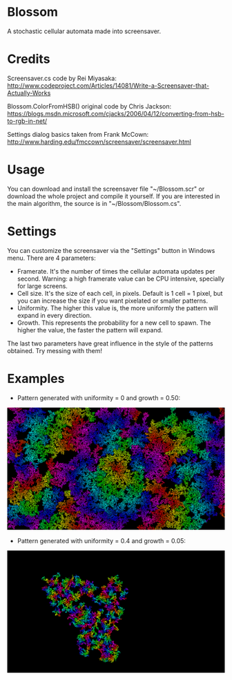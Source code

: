 # Blossom

A stochastic cellular automata made into screensaver.

# Credits

Screensaver.cs code by Rei Miyasaka: http://www.codeproject.com/Articles/14081/Write-a-Screensaver-that-Actually-Works

Blossom.ColorFromHSB() original code by Chris Jackson: https://blogs.msdn.microsoft.com/cjacks/2006/04/12/converting-from-hsb-to-rgb-in-net/

Settings dialog basics taken from Frank McCown: http://www.harding.edu/fmccown/screensaver/screensaver.html

# Usage

You can download and install the screensaver file "~/Blossom.scr" or download the whole project and compile it yourself. If you are interested in the main algorithm, the source is in "~/Blossom/Blossom.cs".

# Settings

You can customize the screensaver via the "Settings" button in Windows menu. There are 4 parameters:

- Framerate. It's the number of times the cellular automata updates per second. Warning: a high framerate value can be CPU intensive, specially for large screens.
- Cell size. It's the size of each cell, in pixels. Default is 1 cell = 1 pixel, but you can increase the size if you want pixelated or smaller patterns.
- Uniformity. The higher this value is, the more uniformly the pattern will expand in every direction.
- Growth. This represents the probability for a new cell to spawn. The higher the value, the faster the pattern will expand.

The last two parameters have great influence in the style of the patterns obtained. Try messing with them!

# Examples

- Pattern generated with uniformity = 0 and growth = 0.50:

![Pattern generated with uniformity = 0 and growth = 0.50](/Screenshots/uni000gro050.png?raw=true "Pattern generated with uniformity = 0 and growth = 0.50")

- Pattern generated with uniformity = 0.4 and growth = 0.05:

![Pattern generated with uniformity = 0.4 and growth = 0.05](/Screenshots/uni040gro005.png?raw=true "Pattern generated with uniformity = 0.4 and growth = 0.05")
